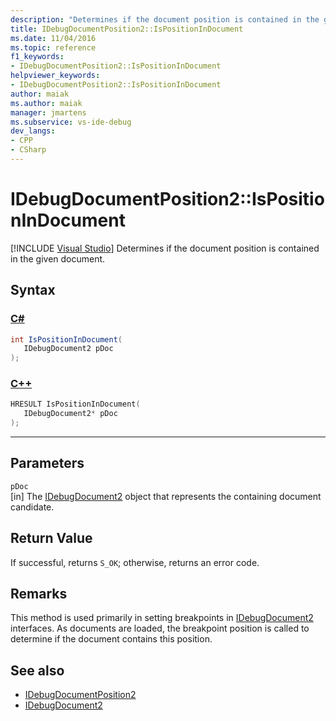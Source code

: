```yaml
---
description: "Determines if the document position is contained in the given document."
title: IDebugDocumentPosition2::IsPositionInDocument
ms.date: 11/04/2016
ms.topic: reference
f1_keywords:
- IDebugDocumentPosition2::IsPositionInDocument
helpviewer_keywords:
- IDebugDocumentPosition2::IsPositionInDocument
author: maiak
ms.author: maiak
manager: jmartens
ms.subservice: vs-ide-debug
dev_langs:
- CPP
- CSharp
---
```

# IDebugDocumentPosition2::IsPositionInDocument

 [!INCLUDE [Visual Studio](~/includes/applies-to-version/vs-windows-only.md)]
Determines if the document position is contained in the given document.

## Syntax

### [C#](#tab/csharp)
```csharp
int IsPositionInDocument( 
   IDebugDocument2 pDoc
);
```
### [C++](#tab/cpp)
```cpp
HRESULT IsPositionInDocument( 
   IDebugDocument2* pDoc
);
```
---

## Parameters
`pDoc`\
[in] The [IDebugDocument2](../../../extensibility/debugger/reference/idebugdocument2.md) object that represents the containing document candidate.

## Return Value
 If successful, returns `S_OK`; otherwise, returns an error code.

## Remarks
 This method is used primarily in setting breakpoints in [IDebugDocument2](../../../extensibility/debugger/reference/idebugdocument2.md) interfaces. As documents are loaded, the breakpoint position is called to determine if the document contains this position.

## See also
- [IDebugDocumentPosition2](../../../extensibility/debugger/reference/idebugdocumentposition2.md)
- [IDebugDocument2](../../../extensibility/debugger/reference/idebugdocument2.md)
